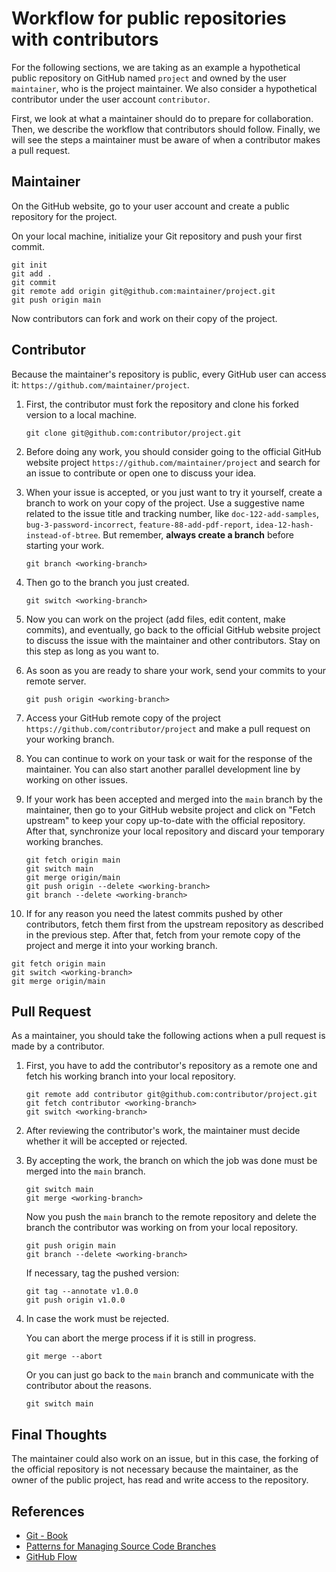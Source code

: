 # Workflow for public repositories with contributors

For the following sections, we are taking as an example a hypothetical public repository on GitHub named `project` and owned by the user `maintainer`, who is the project maintainer. We also consider a hypothetical contributor under the user account `contributor`.

First, we look at what a maintainer should do to prepare for collaboration. Then, we describe the workflow that contributors should follow. Finally, we will see the steps a maintainer must be aware of when a contributor makes a pull request.

## Maintainer

On the GitHub website, go to your user account and create a public repository for the project.

On your local machine, initialize your Git repository and push your first commit.

```
git init
git add .
git commit
git remote add origin git@github.com:maintainer/project.git
git push origin main
```

Now contributors can fork and work on their copy of the project.

## Contributor

Because the maintainer's repository is public, every GitHub user can access it: `https://github.com/maintainer/project`.

1. First, the contributor must fork the repository and clone his forked version to a local machine.

   ```
   git clone git@github.com:contributor/project.git
   ```

2. Before doing any work, you should consider going to the official GitHub website project `https://github.com/maintainer/project` and search for an issue to contribute or open one to discuss your idea.

3. When your issue is accepted, or you just want to try it yourself, create a branch to work on your copy of the project. Use a suggestive name related to the issue title and tracking number, like `doc-122-add-samples`, `bug-3-password-incorrect`, `feature-88-add-pdf-report`, `idea-12-hash-instead-of-btree`. But remember, **always create a branch** before starting your work.

   ```
   git branch <working-branch>
   ```

4. Then go to the branch you just created.

   ```
   git switch <working-branch>
   ```

5. Now you can work on the project (add files, edit content, make commits), and eventually, go back to the official GitHub website project to discuss the issue with the maintainer and other contributors. Stay on this step as long as you want to.

6. As soon as you are ready to share your work, send your commits to your remote server.

   ```
   git push origin <working-branch>
   ```

7. Access your GitHub remote copy of the project `https://github.com/contributor/project` and make a pull request on your working branch.

8. You can continue to work on your task or wait for the response of the maintainer. You can also start another parallel development line by working on other issues.

9. If your work has been accepted and merged into the `main` branch by the maintainer, then go to your GitHub website project and click on "Fetch upstream" to keep your copy up-to-date with the official repository. After that, synchronize your local repository and discard your temporary working branches.

   ```
   git fetch origin main
   git switch main
   git merge origin/main
   git push origin --delete <working-branch>
   git branch --delete <working-branch>
   ```

10. If for any reason you need the latest commits pushed by other contributors, fetch them first from the upstream repository as described in the previous step. After that, fetch from your remote copy of the project and merge it into your working branch.

```
git fetch origin main
git switch <working-branch>
git merge origin/main
```

## Pull Request

As a maintainer, you should take the following actions when a pull request is made by a contributor.

1. First, you have to add the contributor's repository as a remote one and fetch his working branch into your local repository.

   ```
   git remote add contributor git@github.com:contributor/project.git
   git fetch contributor <working-branch>
   git switch <working-branch>
   ```

2. After reviewing the contributor's work, the maintainer must decide whether it will be accepted or rejected.

3. By accepting the work, the branch on which the job was done must be merged into the `main` branch.

   ```
   git switch main
   git merge <working-branch>
   ```

   Now you push the `main` branch to the remote repository and delete the branch the contributor was working on from your local repository.

   ```
   git push origin main
   git branch --delete <working-branch>
   ```

   If necessary, tag the pushed version:

   ```
   git tag --annotate v1.0.0
   git push origin v1.0.0
   ```

4. In case the work must be rejected.

   You can abort the merge process if it is still in progress.

   ```
   git merge --abort
   ```

   Or you can just go back to the `main` branch and communicate with the contributor about the reasons.

   ```
   git switch main
   ```

## Final Thoughts

The maintainer could also work on an issue, but in this case, the forking of the official repository is not necessary because the maintainer, as the owner of the public project, has read and write access to the repository.

## References

- [Git - Book](https://git-scm.com/book/en/v2)
- [Patterns for Managing Source Code Branches](https://martinfowler.com/articles/branching-patterns.html)
- [GitHub Flow](http://scottchacon.com/2011/08/31/github-flow.html)
